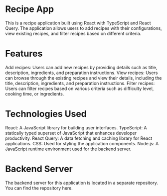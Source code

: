 # Recipe App
This is a recipe application built using React with TypeScript and React Query. The application allows users to add recipes with their configurations, view existing recipes, and filter recipes based on different criteria.

# Features
Add recipes: Users can add new recipes by providing details such as title, description, ingredients, and preparation instructions.
View recipes: Users can browse through the existing recipes and view their details, including the title, description, ingredients, and preparation instructions.
Filter recipes: Users can filter recipes based on various criteria such as difficulty level, cooking time, or ingredients.
# Technologies Used
React: A JavaScript library for building user interfaces.
TypeScript: A statically typed superset of JavaScript that enhances developer productivity.
React Query: A data fetching and caching library for React applications.
CSS: Used for styling the application components.
Node.js: A JavaScript runtime environment used for the backend server.
# Backend Server
The backend server for this application is located in a separate repository. You can find the repository here.
